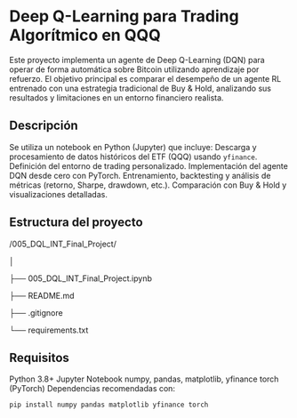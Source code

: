 # Deep Q-Learning para Trading Algorítmico en QQQ
Este proyecto implementa un agente de Deep Q-Learning (DQN) para operar de forma automática sobre Bitcoin utilizando aprendizaje por refuerzo. El objetivo principal es comparar el desempeño de un agente RL entrenado con una estrategia tradicional de Buy & Hold, analizando sus resultados y limitaciones en un entorno financiero realista.
## Descripción

Se utiliza un notebook en Python (Jupyter) que incluye:
Descarga y procesamiento de datos históricos del ETF (QQQ) usando `yfinance`.
Definición del entorno de trading personalizado.
Implementación del agente DQN desde cero con PyTorch.
Entrenamiento, backtesting y análisis de métricas (retorno, Sharpe, drawdown, etc.).
Comparación con Buy & Hold y visualizaciones detalladas.

## Estructura del proyecto

/005_DQL_INT_Final_Project/

│

├── 005_DQL_INT_Final_Project.ipynb  

├── README.md

├── .gitignore

└── requirements.txt         

## Requisitos

Python 3.8+
Jupyter Notebook
numpy, pandas, matplotlib, yfinance
torch (PyTorch)
Dependencias recomendadas con:
```bash
pip install numpy pandas matplotlib yfinance torch
